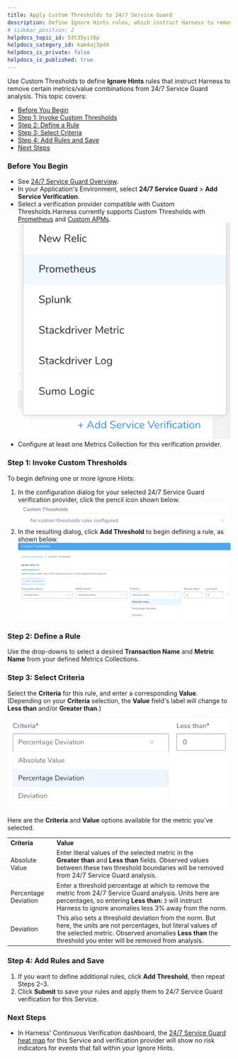 ```yaml
---
title: Apply Custom Thresholds to 24/7 Service Guard
description: Define Ignore Hints rules, which instruct Harness to remove certain metrics/value combinations from 24/7 Service Guard analysis.
# sidebar_position: 2
helpdocs_topic_id: 53t35yit8p
helpdocs_category_id: kam4aj3pd4
helpdocs_is_private: false
helpdocs_is_published: true
---
```


Use Custom Thresholds to define **Ignore Hints** rules that instruct Harness to remove certain metrics/value combinations from 24/7 Service Guard analysis. This topic covers:

* [Before You Begin](#before_you_begin)
* [Step 1: Invoke Custom Thresholds](#invoke)
* [Step 2: Define a Rule](#define_rule)
* [Step 3: Select Criteria](#select_criteria)
* [Step 4: Add Rules and Save](#repeat_save)
* [Next Steps](#next_steps)


### Before You Begin

* See [24/7 Service Guard Overview](set-up-service-guard.md).
* In your Application's Environment, select **24/7 Service Guard** > **Add Service Verification**.
* Select a verification provider compatible with Custom Thresholds.Harness currently supports Custom Thresholds with [Prometheus](../prometheus-verification/2-24-7-service-guard-for-prometheus.md) and [Custom APMs](../custom-metrics-and-logs-verification/custom-verification-overview.md).![](./static/custom-thresholds-24-7-00.png)
* Configure at least one Metrics Collection for this verification provider.


### Step 1: Invoke Custom Thresholds

To begin defining one or more Ignore Hints:

1. In the configuration dialog for your selected 24/7 Service Guard verification provider, click the pencil icon shown below.![](./static/custom-thresholds-24-7-01.png)
2. In the resulting dialog, click **Add Threshold** to begin defining a rule, as shown below.![](./static/custom-thresholds-24-7-02.png)


### Step 2: Define a Rule

Use the drop-downs to select a desired **Transaction Name** and **Metric Name** from your defined Metrics Collections.


### Step 3: Select Criteria

Select the **Criteria** for this rule, and enter a corresponding **Value**. (Depending on your **Criteria** selection, the **Value** field's label will change to **Less than** and/or **Greater than**.)

![](./static/custom-thresholds-24-7-03.png)

Here are the **Criteria** and **Value** options available for the metric you've selected.



|  |  |
| --- | --- |
| **Criteria** | **Value** |
| Absolute Value | Enter literal values of the selected metric in the **Greater than** and **Less than** fields. Observed values between these two threshold boundaries will be removed from 24/7 Service Guard analysis. |
| Percentage Deviation | Enter a threshold percentage at which to remove the metric from 24/7 Service Guard analysis. Units here are percentages, so entering **Less than:** `3` will instruct Harness to ignore anomalies less 3% away from the norm. |
| Deviation | This also sets a threshold deviation from the norm. But here, the units are not percentages, but literal values of the selected metric. Observed anomalies **Less than** the threshold you enter will be removed from analysis. |


### Step 4: Add Rules and Save

1. If you want to define additional rules, click **Add Threshold**, then repeat Steps 2–3.
2. Click **Submit** to save your rules and apply them to 24/7 Service Guard verification for this Service.


### Next Steps

* In Harness' Continuous Verification dashboard, the [24/7 Service Guard heat map](set-up-service-guard.md#setup-overview) for this Service and verification provider will show no risk indicators for events that fall within your Ignore Hints.

